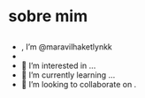 # sobre mim 
##
####
- , I’m @maravilhaketlynkk
- 
- 👀 I’m interested in ...
- 🌱 I’m currently learning ...
- 💞️ I’m looking to collaborate on .

<!---
maravilhaketlynkk/maravilhaketlynkk is a ✨ special ✨ repository because its `README.md` (this file) appears on your GitHub profile.
You can click the Preview link to take a look at your changes.
--->
